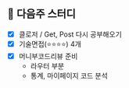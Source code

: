 ## 📆 다음주 스터디
- [x] 클로저 / Get, Post 다시 공부해오기
- [x] 기술면접(⭐⭐⭐⭐) 4개
- [x] 머니부코드리뷰 준비
	- 라우터 부분
	- 통계, 마이페이지 코드 분석
